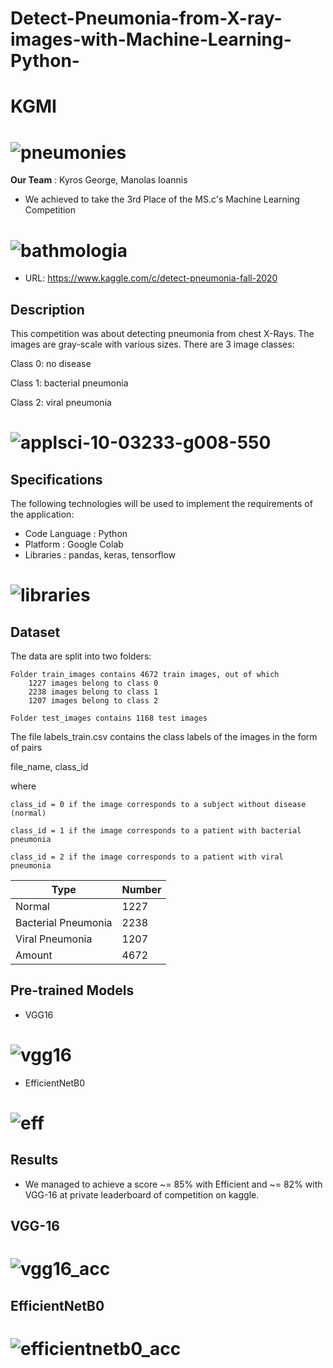 # Detect-Pneumonia-from-X-ray-images-with-Machine-Learning-Python-

# KGMI
# ![pneumonies](https://user-images.githubusercontent.com/73962468/108904991-d38d7f80-7627-11eb-9810-766357bf429a.png)

**Our Team** : Kyros George, Manolas Ioannis
- We achieved to take the 3rd Place of the MS.c's Machine Learning Competition 
# ![bathmologia](https://user-images.githubusercontent.com/73962468/108909163-e060a200-762c-11eb-8c4c-4ecac3690f33.jpg) 

- URL: https://www.kaggle.com/c/detect-pneumonia-fall-2020

## Description
This competition was about detecting pneumonia from chest X-Rays. The images are gray-scale with various sizes. There are 3 image classes:      

Class 0: no disease      

Class 1: bacterial pneumonia 

Class 2: viral pneumonia

# ![applsci-10-03233-g008-550](https://user-images.githubusercontent.com/73962468/108903806-67f6e280-7626-11eb-9aab-bb8de218d180.jpg)
## Specifications
The following technologies will be used to implement the requirements of the application:
- Code Language : Python
- Platform : Google Colab
- Libraries : pandas, keras, tensorflow

# ![libraries](https://user-images.githubusercontent.com/73962468/108905303-38e17080-7628-11eb-8960-65f37cce4260.png)

## Dataset
The data are split into two folders:

    Folder train_images contains 4672 train images, out of which
        1227 images belong to class 0
        2238 images belong to class 1
        1207 images belong to class 2 

    Folder test_images contains 1168 test images

The file labels_train.csv contains the class labels of the images in the form of pairs

file_name, class_id

where

    class_id = 0 if the image corresponds to a subject without disease (normal)

    class_id = 1 if the image corresponds to a patient with bacterial pneumonia

    class_id = 2 if the image corresponds to a patient with viral pneumonia

Type | Number
------ | ---------
Normal | 1227
Bacterial Pneumonia | 2238
Viral Pneumonia | 1207
Amount | 4672

## Pre-trained Models
- VGG16
# ![vgg16](https://user-images.githubusercontent.com/73962468/108906638-c7a2bd00-7629-11eb-812b-bc0e630cfc36.png)

- EfficientNetB0
# ![eff](https://user-images.githubusercontent.com/73962468/108906658-cb364400-7629-11eb-9122-6d79d7ecd4bc.png)

## Results

- We managed to achieve a score ~= 85% with Efficient and ~= 82% with VGG-16 at private leaderboard of competition on kaggle.
 
## VGG-16
# ![vgg16_acc](https://user-images.githubusercontent.com/73962468/108907755-287ec500-762b-11eb-87a5-9a283900986c.png)

## EfficientNetB0
# ![efficientnetb0_acc](https://user-images.githubusercontent.com/73962468/108907769-2d437900-762b-11eb-9c62-b928071bd0f3.png)
